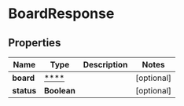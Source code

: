 
# BoardResponse

## Properties
Name | Type | Description | Notes
------------ | ------------- | ------------- | -------------
**board** | [****](.md) |  |  [optional]
**status** | **Boolean** |  |  [optional]



